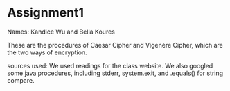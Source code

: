 # Assignment1
Names: Kandice Wu and Bella Koures

These are the procedures of Caesar Cipher and Vigenère Cipher, which are the two ways of encryption.

sources used:
We used readings for the class website.
We also googled some java procedures, including stderr, system.exit, and .equals() for string compare.
